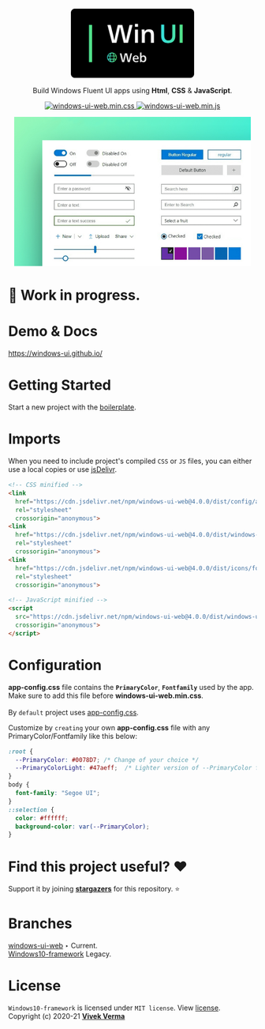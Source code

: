 <p align="center"> 
  <img src="markdown/logo.png" width="250" />
</p>

<p align="center">Build Windows Fluent UI apps using <b>Html</b>, <b>CSS</b> & <b>JavaScript</b>.</p>

<meta name='keywords' content='Windows10, FluentUI, html, css, js'>
<meta name='description' content='Build Windows Fluent UI apps or electron apps using html,css & js'>
<meta name='author' content='Vivek Verma'>

<p align="center">
  
  <a href="https://github.com/virtualvivek/windows-ui-web/tree/main/dist/windows-ui-web.min.css">
    <img src="https://img.shields.io/github/size/virtualvivek/windows-ui-web/dist/windows-ui-web.min.css?style=flat-square&logo=css3&color=1572B6&label=windows-ui-web.min.css" alt="windows-ui-web.min.css" />
  </a>
  
  <a href="https://github.com/virtualvivek/windows-ui-web/tree/main/dist/windows-ui-web.min.js">
    <img src="https://img.shields.io/github/size/virtualvivek/windows-ui-web/dist/windows-ui-web.min.js?style=flat-square&logo=JavaScript&color=F7DF1E&label=windows-ui-web.min.js" alt="windows-ui-web.min.js" />
  </a>
   
</p>


<p align="center"><img src="markdown/preview.jpg" width="480" /></p>

# 🚧 Work in progress.

# Demo & Docs
https://windows-ui.github.io/


<h1>Getting Started</h1>

Start a new project with the [boilerplate](https://github.com/virtualvivek/windows-ui-web/tree/master/boilerplate).

# Imports
When you need to include project's compiled `CSS` or `JS` files,
you can either use a local copies or use [jsDelivr](https://www.jsdelivr.com/).

```html
<!-- CSS minified -->
<link
  href="https://cdn.jsdelivr.net/npm/windows-ui-web@4.0.0/dist/config/app-config.css.css"
  rel="stylesheet"
  crossorigin="anonymous">
<link
  href="https://cdn.jsdelivr.net/npm/windows-ui-web@4.0.0/dist/windows-ui-web.min.css"
  rel="stylesheet"
  crossorigin="anonymous">
<link
  href="https://cdn.jsdelivr.net/npm/windows-ui-web@4.0.0/dist/icons/fonts/fonts.min.css"
  rel="stylesheet"
  crossorigin="anonymous">
```
```html
<!-- JavaScript minified -->
<script
  src="https://cdn.jsdelivr.net/npm/windows-ui-web@4.0.0/dist/windows-ui-web.bundle.min.js"
  crossorigin="anonymous">
</script>
```

# Configuration

**app-config.css** file contains the **`PrimaryColor`**, **`Fontfamily`** used by the app.<br/>
Make sure to add this file before **windows-ui-web.min.css**.<br/><br/>
By `default` project uses <a href="dist/config/app-config.css">app-config.css</a>.<br>

Customize by `creating` your own **app-config.css** file with any PrimaryColor/Fontfamily like this below:

  
```css
:root {
  --PrimaryColor: #0078D7; /* Change of your choice */
  --PrimaryColorLight: #47aeff;  /* Lighter version of --PrimaryColor for DarkMode */
}
body {
  font-family: "Segoe UI";
}
::selection {
  color: #ffffff;
  background-color: var(--PrimaryColor);
}
```


# Find this project useful? :heart:
Support it by joining [**stargazers**](https://github.com/virtualvivek/windows-ui-web/stargazers) for this repository. :star:

# Branches

[windows-ui-web](https://github.com/virtualvivek/windows-ui-web)  ‣ Current. <br/>
[Windows10-framework](https://github.com/virtualvivek/windows-ui-web/tree/Windows10-framework) Legacy.

# License

`Windows10-framework` is licensed under `MIT license`. View [license](https://github.com/virtualvivek/windows-ui-web/blob/master/LICENSE).<br>
Copyright (c) 2020-21 [**Vivek Verma**](https://github.com/virtualvivek)
